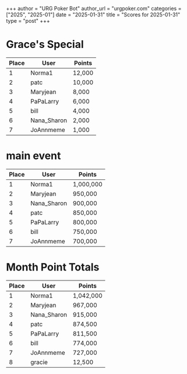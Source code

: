+++
author = "URG Poker Bot"
author_url = "urgpoker.com"
categories = ["2025", "2025-01"]
date = "2025-01-31"
title = "Scores for 2025-01-31"
type = "post"
+++
# Grace's Special

| Place | User | Points |
|-------|------|--------|
| 1 | Norma1 | 12,000 |
| 2 | patc | 10,000 |
| 3 | Maryjean | 8,000 |
| 4 | PaPaLarry | 6,000 |
| 5 | bill | 4,000 |
| 6 | Nana_Sharon | 2,000 |
| 7 | JoAnnmeme | 1,000 |

# main event

| Place | User | Points |
|-------|------|--------|
| 1 | Norma1 | 1,000,000 |
| 2 | Maryjean | 950,000 |
| 3 | Nana_Sharon | 900,000 |
| 4 | patc | 850,000 |
| 5 | PaPaLarry | 800,000 |
| 6 | bill | 750,000 |
| 7 | JoAnnmeme | 700,000 |

# Month Point Totals

| Place | User | Points |
|-------|------|--------|
| 1 | Norma1 | 1,042,000 |
| 2 | Maryjean | 967,000 |
| 3 | Nana_Sharon | 915,000 |
| 4 | patc | 874,500 |
| 5 | PaPaLarry | 811,500 |
| 6 | bill | 774,000 |
| 7 | JoAnnmeme | 727,000 |
| 8 | gracie | 12,500 |
